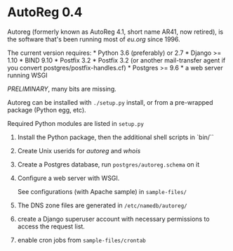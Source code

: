 AutoReg 0.4
===========

Autoreg (formerly known as AutoReg 4.1, short name AR41, now retired),
is the software that's been running most of *eu.org* since 1996.

The current version requires:
	* Python 3.6 (preferably) or 2.7
	* Django >= 1.10
	* BIND 9.10
	* Postfix 3.2
	* Postfix 3.2 (or another mail-transfer agent if you convert
          postgres/postfix-handles.cf)
	* Postgres >= 9.6
	* a web server running WSGI

*PRELIMINARY*, many bits are missing.

Autoreg can be installed with `./setup.py` install, or from a pre-wrapped
package (Python egg, etc).

Required Python modules are listed in `setup.py`

1. Install the Python package, then the additional shell scripts in `bin/``

2. Create Unix userids for *autoreg* and *whois*

3. Create a Postgres database, run `postgres/autoreg.schema` on it

4. Configure a web server with WSGI.

   See configurations (with Apache sample) in `sample-files/`

5. The DNS zone files are generated in `/etc/namedb/autoreg/`

6. create a Django superuser account with necessary permissions
   to access the request list.

7. enable cron jobs from `sample-files/crontab`
